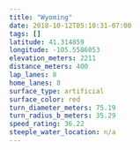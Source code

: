 ```yaml
---
title: "Wyoming"
date: 2018-10-12T05:10:31-07:00
tags: []
latitude: 41.314859
longitude: -105.5586053
elevation_meters: 2211
distance_meters: 400
lap_lanes: 8
home_lanes: 8
surface_type: artificial
surface_color: red
turn_diameter_meters: 75.19
turn_radius_b_meters: 35.29
speed_rating: 36.22
steeple_water_location: n/a
---
```


